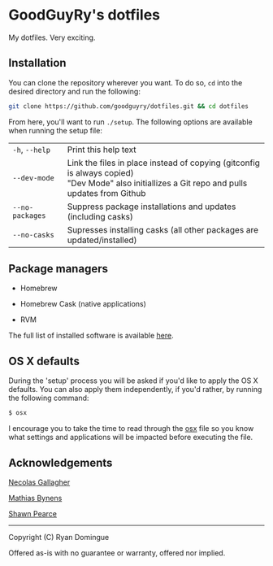 # GoodGuyRy's dotfiles

My dotfiles. Very exciting.

## Installation

You can clone the repository wherever you want. To do so, ```cd``` into the desired directory and run the following:

```bash
git clone https://github.com/goodguyry/dotfiles.git && cd dotfiles
```

From here, you'll want to run ```./setup```. The following options are available when running the setup file:

<table>
    <tr>
        <td><code>-h</code>, <code>--help</code></td>
        <td>Print this help text</td>
    </tr>
    <tr>
        <td><code>--dev-mode</code></td>
        <td>Link the files in place instead of copying (gitconfig is always copied)<br>"Dev Mode" also initiallizes a Git repo and pulls updates from Github</td>
    </tr>
    <tr>
        <td><code>--no-packages</code></td>
        <td>Suppress package installations and updates (including casks)</td>
    </tr>
    <tr>
        <td><code>--no-casks</code></td>
        <td>Supresses installing casks (all other packages are updated/installed)</td>
    </tr>
</table>

## Package managers

- Homebrew

- Homebrew Cask (native applications)

- RVM

The full list of installed software is available [here](http://github.com/goodguyry/dotfiles/blob/master/lib/software_list.md).

## OS X defaults

During the 'setup' process you will be asked if you'd like to apply the OS X defaults. You can also apply them independently, if you'd rather, by running the following command:

```bash
$ osx
```

I encourage you to take the time to read through the [osx](http://github.com/goodguyry/dotfiles/blob/master/bin/osx) file so you know what settings and applications will be impacted before executing the file.

## Acknowledgements

[Necolas Gallagher](http://github.com/necolas/dotfiles)

[Mathias Bynens](http://github.com/mathiasbynens/dotfiles)

[Shawn Pearce](https://github.com/spearce/)

---

Copyright (C) Ryan Domingue

Offered as-is with no guarantee or warranty, offered nor implied.
